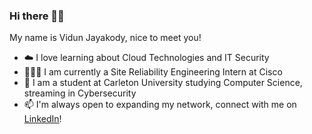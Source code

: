 ### Hi there 👋🏽
My name is Vidun Jayakody, nice to meet you!

- ☁️  I love learning about Cloud Technologies and IT Security 
- 👨🏽‍💻 I am currently a Site Reliability Engineering Intern at Cisco
- 🏫 I am a student at Carleton University studying Computer Science, streaming in Cybersecurity
- 📫 I'm always open to expanding my network, connect with me on <a href="http://linkedin.com/in/vidun-jayakody-5860471b7/" target="_blank">LinkedIn</a>!

